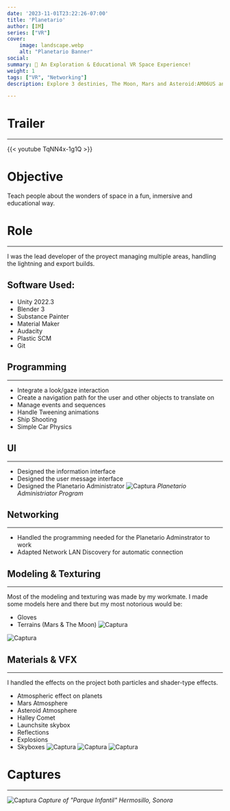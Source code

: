 ```yaml
---
date: '2023-11-01T23:22:26-07:00'
title: 'Planetario'
author: [IM]
series: ["VR"]
cover:
    image: landscape.webp
    alt: "Planetario Banner"
social:
summary: 🚀 An Exploration & Educational VR Space Experience!
weight: 1
tags: ["VR", "Networking"]
description: Explore 3 destinies, The Moon, Mars and Asteroid:AM06US and learn about their human discoveries, achievements, history and mysteries. With the help of the 'Planetario Administrator', up to 30 users can join the experience and the host can control when they're ready to explore!

---
```

# Trailer
---

{{< youtube TqNN4x-1g1Q >}}
# Objective
Teach people about the wonders of space in a fun, inmersive and educational way.
# Role
---
I was the lead developer of the proyect managing multiple areas, handling the lightning and export builds.
## Software Used:
- Unity 2022.3
- Blender 3
- Substance Painter
- Material Maker
- Audacity
- Plastic SCM
- Git

## Programming
---
- Integrate a look/gaze interaction
- Create a navigation path for the user and other objects to translate on
- Manage events and sequences
- Handle Tweening animations
- Ship Shooting
- Simple Car Physics

## UI
---
- Designed the information interface
- Designed the user message interface
- Designed the Planetario Administrator
![Captura](/images/planetario/planetario_admin.webp "Planetario Administrador")
_Planetario Administriator Program_
## Networking
---
- Handled the programming needed for the Planetario Adminstrator to work
- Adapted Network LAN Discovery for automatic connection


## Modeling & Texturing
---
Most of the modeling and texturing was made by my workmate.
I made some models here and there but my most notorious would be:
- Gloves
- Terrains (Mars & The Moon)
![Captura](/images/planetario/mars_1.webp "Marte")

![Captura](/images/planetario/moon_1.webp "La Luna")


## Materials & VFX
---
I handled the effects on the project both particles and shader-type effects.

- Atmospheric effect on planets
- Mars Atmosphere
- Asteroid Atmosphere
- Halley Comet
- Launchsite skybox
- Reflections
- Explosions
- Skyboxes
![Captura](/images/planetario/launchsite_1.webp "Zona de Despegue")
![Captura](/images/planetario/launchsite_2.webp "Espacio")
![Captura](/images/planetario/asteroid_2.webp "Asteroide")


# Captures
---
![Captura](/images/planetario/capture_1.webp "Planetario Parque Infantil")
_Capture of "Parque Infantil" Hermosillo, Sonora_




